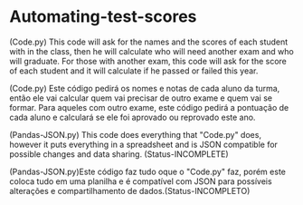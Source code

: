# Automating-test-scores
(Code.py) This code will ask for the names and the scores of each student with in the class, then he will calculate who will need another exam and who will graduate. For those with another exam, this code will ask for the score of each student and it will calculate if he passed or failed this year.

(Code.py) Este código pedirá os nomes e notas de cada aluno da turma, então ele vai calcular quem vai precisar de outro exame e quem vai se formar. Para aqueles com outro exame, este código pedirá a pontuação de cada aluno e calculará se ele foi aprovado ou reprovado este ano.



(Pandas-JSON.py) This code does everything that "Code.py" does, however it puts everything in a spreadsheet and is JSON compatible for possible changes and data sharing. (Status-INCOMPLETE)

(Pandas-JSON.py)Este código faz tudo oque o "Code.py" faz, porém este coloca tudo em uma planilha e é compatível com JSON para possíveis alterações e compartilhamento de dados.(Status-INCOMPLETO)

